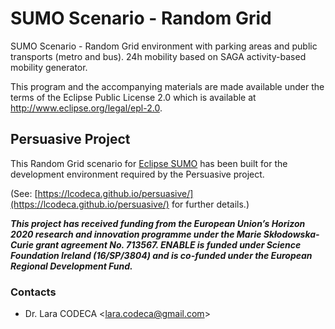 # SUMO Scenario - Random Grid

SUMO Scenario - Random Grid environment with parking areas and public transports (metro and bus). 24h mobility based on SAGA activity-based mobility generator.

This program and the accompanying materials are made available under the terms of
the Eclipse Public License 2.0 which is available at <http://www.eclipse.org/legal/epl-2.0>.

## Persuasive Project

This Random Grid scenario for [Eclipse SUMO](https://github.com/eclipse/sumo) has been built for the development environment required by the Persuasive project.

(See: [https://lcodeca.github.io/persuasive/](https://lcodeca.github.io/persuasive/) for further details.)

**_This project has received funding from the European Union’s Horizon 2020 research and innovation programme under the Marie Skłodowska-Curie grant agreement No. 713567. ENABLE is funded under Science Foundation Ireland (16/SP/3804) and is co-funded under the European Regional Development Fund._**

### Contacts

- Dr. Lara CODECA <[lara.codeca@gmail.com](mailto:lara.codeca@gmail.com)>
